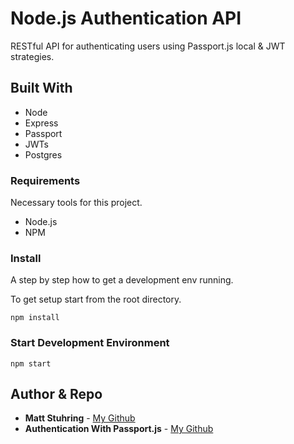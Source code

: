 # Node.js Authentication API

RESTful API for authenticating users using Passport.js local & JWT strategies.

## Built With

* Node
* Express
* Passport
* JWTs
* Postgres

### Requirements

Necessary tools for this project.

* Node.js
* NPM

### Install

A step by step how to get a development env running.

To get setup start from the root directory.

```
npm install
```

### Start Development Environment

```
npm start
```

## Author & Repo

* **Matt Stuhring** - [My Github](https://github.com/mattstuhring)
* **Authentication With Passport.js** - [My Github](https://github.com/mattstuhring/authentication-with-passportjs)
